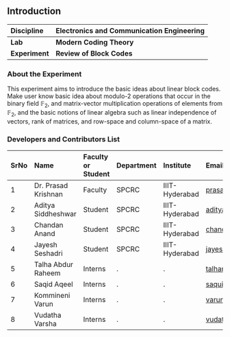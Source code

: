 ## Introduction


<b>Discipline | <b> Electronics and Communication Engineering
:--|:--|
<b> Lab | <b> Modern Coding Theory
<b> Experiment|     <b> Review of Block Codes

### About the Experiment 

This experiment aims to introduce the basic ideas about linear block codes. Make user know basic idea about modulo-2 operations that occur in the binary field $\mathbb{F}_2$, and matrix-vector multiplication operations of elements from $\mathbb{F}_2$, and the basic notions of linear algebra such as linear independence of vectors, rank of matrices, and row-space and column-space of a matrix. 

### Developers and Contributors List

SrNo | Name | Faculty or Student | Department| Institute | Email id
:--|:--|:--|:--|:--|:--|
1 | Dr. Prasad Krishnan | Faculty  | SPCRC | IIIT-Hyderabad | prasad.krishnan@iiit.ac.in
2 | Aditya Siddheshwar | Student | SPCRC | IIIT-Hyderabad | aditya.siddheshwar@research.iiit.ac.in
3 | Chandan Anand | Student | SPCRC | IIIT-Hyderabad | chandan.anand@research.iiit.ac.in
4 | Jayesh Seshadri | Student | SPCRC | IIIT-Hyderabad | jayesh.seshadri@research.iiit.ac.in
5 | Talha Abdur Raheem | Interns | . | . | talharaheem193@gmail.com
6 | Saqid Aqeel | Interns | . | . | saquibaqeel@gmail.com
7 | Kommineni Varun | Interns | . | . | varunchowdary1069@gmail.com
8 | Vudatha Varsha | Interns | . | . | vudathavarsha@gmail.com
